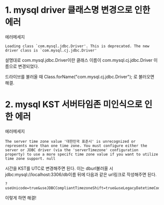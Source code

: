 # 1. mysql driver 클래스명 변경으로 인한 에러

에러메세지

```
Loading class `com.mysql.jdbc.Driver'. This is deprecated. The new driver class is `com.mysql.cj.jdbc.Driver'
```

설명대로 com.mysql.jdbc.Driver이란 클래스 이름이 com.mysql.cj.jdbc.Driver 이름으로 변경되었다.

드라이브를 불러올 때 Class.forName("com.mysql.cj.jdbc.Driver");  로 불러오면 해결.



# 2. mysql KST 서버타임존 미인식으로 인한 에러

에러메세지

```
The server time zone value '대한민국 표준시' is unrecognized or represents more than one time zone. You must configure either the server or JDBC driver (via the 'serverTimezone' configuration property) to use a more specifc time zone value if you want to utilize time zone support. null
```

시간을 KST를 UTC로 변경해주면 된다. 이는 dburl불러올 시 jdbc:mysql://localhost:3306/db이름 뒤에 다음과 같은 url링크로 작성해주면 된다.

```
?useUnicode=true&useJDBCCompliantTimezoneShift=true&useLegacyDatetimeCode=false&serverTimezone=UTC
```

이렇게 하면 해결!